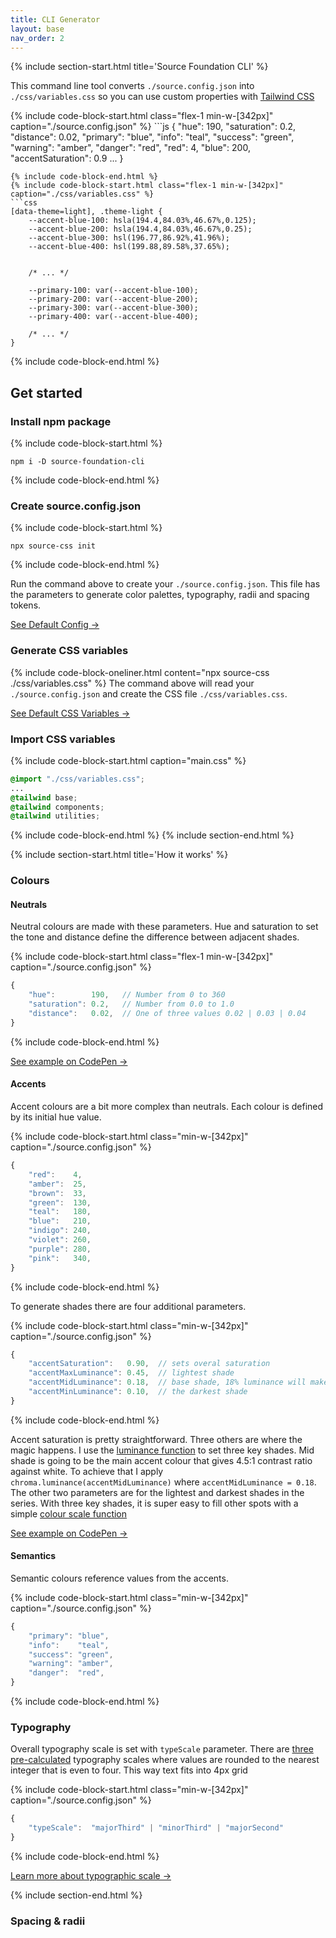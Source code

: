 ```yaml
---
title: CLI Generator
layout: base
nav_order: 2
---
```


{% include section-start.html title='Source Foundation CLI' %}

This command line tool converts `./source.config.json` into `./css/variables.css` 
so you can use custom properties with [Tailwind CSS](./index.md)

<div class="flex flex-row flex-wrap gap-md">
{% include code-block-start.html class="flex-1 min-w-[342px]" caption="./source.config.json" %}
```js
{
    "hue": 190,
    "saturation": 0.2,
    "distance": 0.02,
    "primary": "blue",
    "info": "teal",
    "success": "green",
    "warning": "amber",
    "danger": "red",
    "red": 4,
    "blue": 200,
    "accentSaturation": 0.9
    ...
}

```
{% include code-block-end.html %}
{% include code-block-start.html class="flex-1 min-w-[342px]" caption="./css/variables.css" %}
```css
[data-theme=light], .theme-light {
    --accent-blue-100: hsla(194.4,84.03%,46.67%,0.125);
    --accent-blue-200: hsla(194.4,84.03%,46.67%,0.25);
    --accent-blue-300: hsl(196.77,86.92%,41.96%);
    --accent-blue-400: hsl(199.88,89.58%,37.65%);


    /* ... */

    --primary-100: var(--accent-blue-100);
    --primary-200: var(--accent-blue-200);
    --primary-300: var(--accent-blue-300);
    --primary-400: var(--accent-blue-400);
    
    /* ... */
}
```
{% include code-block-end.html %}
</div>

## Get started

### Install npm package

{% include code-block-start.html %}
```en
npm i -D source-foundation-cli
```
{% include code-block-end.html %}


### Create source.config.json
{% include code-block-start.html %}
```en
npx source-css init
```
{% include code-block-end.html %}

Run the command above to create your `./source.config.json`. This file has the parameters to generate color palettes, typography, radii and spacing tokens.

<a href="https://github.com/namad/source-tw-playground/blob/main/src/source.config.json" target="_blank">See Default Config →</a>

### Generate CSS variables
{% include code-block-oneliner.html content="npx source-css ./css/variables.css" %}
The command above will read your `./source.config.json` and create the CSS file `./css/variables.css`.

<a href="https://github.com/namad/source-tw-playground/blob/main/src/source-variables.css" target="_blank">See Default CSS Variables →</a>

### Import CSS variables
{% include code-block-start.html caption="main.css" %}
```css
@import "./css/variables.css";
...
@tailwind base;
@tailwind components;
@tailwind utilities;
```
{% include code-block-end.html %}
{% include section-end.html %}


{% include section-start.html title='How it works' %}

### Colours

#### Neutrals
Neutral colours are made with these parameters. Hue and saturation to set the tone and distance define the difference between adjacent shades.

{% include code-block-start.html class="flex-1 min-w-[342px]" caption="./source.config.json" %}
```js
{
    "hue":        190,   // Number from 0 to 360
    "saturation": 0.2,   // Number from 0.0 to 1.0
    "distance":   0.02,  // One of three values 0.02 | 0.03 | 0.04
}

```
{% include code-block-end.html %}

<a href="https://codepen.io/oxn-krtv/full/ExOwLBz" target="_blank">See example on CodePen →</a>


#### Accents

Accent colours are a bit more complex than neutrals. Each colour is defined by its initial hue value.

{% include code-block-start.html class="min-w-[342px]" caption="./source.config.json" %}
```js
{
    "red":    4,
    "amber":  25,
    "brown":  33,
    "green":  130,
    "teal":   180,
    "blue":   210,
    "indigo": 240,
    "violet": 260,
    "purple": 280,
    "pink":   340,
}
```
{% include code-block-end.html %}

To generate shades there are four additional parameters.

{% include code-block-start.html class="min-w-[342px]" caption="./source.config.json" %}
```js
{
    "accentSaturation":   0.90,  // sets overal saturation
    "accentMaxLuminance": 0.45,  // lightest shade
    "accentMidLuminance": 0.18,  // base shade, 18% luminance will make 4.5 : 1 contrast ratio 
    "accentMinLuminance": 0.10,  // the darkest shade
}
```
{% include code-block-end.html %}

Accent saturation is pretty straightforward. Three others are where the magic happens. I use the [luminance function](https://gka.github.io/chroma.js/#color-luminance) to set three key shades. 
Mid shade is going to be the main accent colour that gives 4.5:1 contrast ratio against white. To achieve that I apply `chroma.luminance(accentMidLuminance)` where `accentMidLuminance = 0.18`. 
The other two parameters are for the lightest and darkest shades in the series. With three key shades, it is super easy to fill other spots with a simple [colour scale function](https://gka.github.io/chroma.js/#chroma-scale)

<a href="https://codepen.io/oxn-krtv/full/ExOwmaq" target="_blank">See example on CodePen →</a>

#### Semantics

Semantic colours reference values from the accents.

{% include code-block-start.html class="min-w-[342px]" caption="./source.config.json" %}
```js
{
    "primary": "blue",
    "info":    "teal",
    "success": "green",
    "warning": "amber",
    "danger":  "red",
}
```
{% include code-block-end.html %}

### Typography
Overall typography scale is set with `typeScale` parameter. There are [three pre-calculated](https://github.com/namad/source-tokens/tree/main/tokens/typography) typography scales where values are rounded to the nearest integer that is even to four. This way text fits into 4px grid

{% include code-block-start.html class="min-w-[342px]" caption="./source.config.json" %}
```js
{
    "typeScale":  "majorThird" | "minorThird" | "majorSecond"
}
```
{% include code-block-end.html %}

<a href="https://designcode.io/typographic-scales" target="_blank">Learn more about typographic scale →</a>

{% include section-end.html %}

### Spacing & radii

